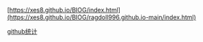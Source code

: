 
[https://xes8.github.io/BIOG/index.html](https://xes8.github.io/BIOG/ragdoll996.github.io-main/index.html)



[github统计](https://stats.justsong.cn/api/juejin?id=OsAtNb)
